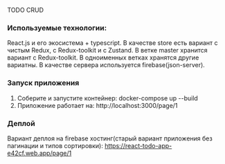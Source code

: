 TODO CRUD

### Используемые технологии:

React.js и его экосистема + typescript. В качестве store есть вариант с чистым Redux, с Redux-toolkit и с Zustand.
В ветке master хранится вариант с Redux-toolkit. В одноименных ветках хранятся другие вариатны.
В качестве сервера используется firebase(json-server).

### Запуск приложения

1. Соберите и запустите контейнер: docker-compose up --build
2. Приложение работает на: http://localhost:3000/page/1

### Деплой

Вариант деплоя на firebase хостинг(старый вариант приложения без пагинации и типов сортировки): https://react-todo-app-e42cf.web.app/page/1
